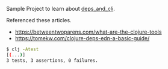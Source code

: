 Sample Project to learn about [deps_and_cli](https://clojure.org/guides/deps_and_cli).

Referenced these articles.
+ https://betweentwoparens.com/what-are-the-clojure-tools
+ https://tomekw.com/clojure-deps-edn-a-basic-guide/

```sh
$ clj -Atest
[(...)]
3 tests, 3 assertions, 0 failures.
```
